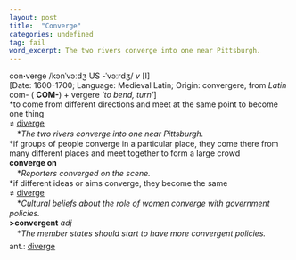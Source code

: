 ```yaml
---
layout: post
title:  "Converge"
categories: undefined
tag: fail
word_excerpt: The two rivers converge into one near Pittsburgh.
---
```

<DIV style="MARGIN: 0px 0px 5px">con<B>·</B>verge /kənˈvəːdʒ US -ˈvəːrdʒ/ <I>v</I> [I] <BR>[Date: 1600-1700; Language: Medieval Latin; Origin: convergere, from <I>Latin</I> com- ( <B>COM-</B>) + vergere <I>'to bend, turn'</I>]<BR>*to come from different directions and meet at the same point to become one thing<BR>≠ <A href="{{ site.baseurl }}/diverge"><U>diverge</U></A><BR>　*<I>The two rivers converge into one near Pittsburgh.</I><BR>*if groups of people converge in a particular place, they come there from many different places and meet together to form a large crowd<BR><B>converge on</B><BR>　*<I>Reporters converged on the scene.</I><BR>*if different ideas or aims converge, they become the same<BR>≠ <A href="{{ site.baseurl }}/diverge"><U>diverge</U></A><BR>　*<I>Cultural beliefs about the role of women converge with government policies.</I><BR><B>&gt;convergent</B> <I>adj</I><BR>　*<I>The member states should start to have more convergent policies.</I></DIV>
<DIV style="MARGIN: 0px 0px 5px">
<DIV style="MARGIN: 4px 0px">ant.: <A href="{{ site.baseurl }}/diverge"><U>diverge</U></A></DIV></DIV>
